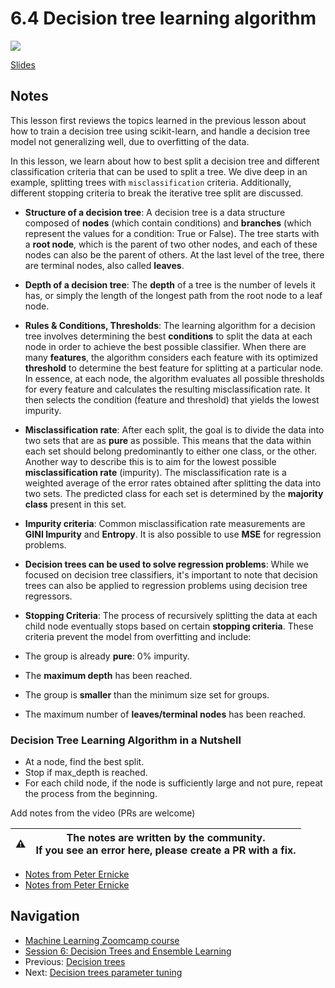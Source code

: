 # 6.4 Decision tree learning algorithm

<!-- markdownlint-disable MD033 -->
<!-- markdownlint-disable MD045 -->
<a href="https://www.youtube.com/watch?v=XODz6LwKY7g&list=PL3MmuxUbc_hIhxl5Ji8t4O6lPAOpHaCLR"><img src="images/thumbnail-6-04.jpg"></a>

[Slides](https://www.slideshare.net/AlexeyGrigorev/ml-zoomcamp-6-decision-trees-and-ensemble-learning)

## Notes

This lesson first reviews the topics learned in the previous lesson about how to train a decision tree using scikit-learn, and handle a decision tree model not generalizing well, due to overfitting of the data.

In this lesson, we learn about how to best split a decision tree and different classification criteria that can be used to split a tree. We dive deep in an example, splitting trees with `misclassification` criteria. Additionally, different stopping criteria to break the iterative tree split are discussed.

* **Structure of a decision tree**: A decision tree is a data structure composed of **nodes** (which contain conditions) and **branches** (which represent the values for a condition: True or False).  The tree starts with a **root node**, which is the parent of two other nodes, and each of these nodes can also be the parent of others. At the last level of the tree, there are terminal nodes, also called **leaves**.

* **Depth of a decision tree**: The **depth** of a tree is the number of levels it has, or simply the length of the longest path from the root node to a leaf node.

* **Rules & Conditions, Thresholds**: The learning algorithm for a decision tree involves determining the best **conditions** to split the data at each node in order to achieve the best possible classifier. When there are many **features**, the algorithm considers each feature with its optimized **threshold** to determine the best feature for splitting at a particular node. In essence, at each node, the algorithm evaluates all possible thresholds for every feature and calculates the resulting misclassification rate. It then selects the condition (feature and threshold) that yields the lowest impurity.

* **Misclassification rate**: After each split, the goal is to divide the data into two sets that are as **pure** as possible. This means that the data within each set should belong predominantly to either one class, or the other. Another way to describe this is to aim for the lowest possible **misclassification rate** (impurity). The misclassification rate is a weighted average of the error rates obtained after splitting the data into two sets.  The predicted class for each set is determined by the **majority class** present in this set.

* **Impurity criteria**: Common misclassification rate measurements are **GINI Impurity** and **Entropy**. It is also possible to use **MSE** for regression problems.

* **Decision trees can be used to solve regression problems**: While we focused on decision tree classifiers, it's important to note that decision trees can also be applied to regression problems using decision tree regressors.

* **Stopping Criteria**: The process of recursively splitting the data at each child node eventually stops based on certain **stopping criteria**. These criteria prevent the model from overfitting and include:

* The group is already **pure**: 0% impurity.
* The **maximum depth** has been reached.
* The group is **smaller** than the minimum size set for groups.
* The maximum number of **leaves/terminal nodes** has been reached.

### Decision Tree Learning Algorithm in a Nutshell

* At a node, find the best split.
* Stop if max\_depth is reached.
* For each child node, if the node is sufficiently large and not pure, repeat the process from the beginning.

Add notes from the video (PRs are welcome)

|⚠️|The notes are written by the community.<br>If you see an error here, please create a PR with a fix.|
|---|:-:|

* [Notes from Peter Ernicke](https://knowmledge.com/2023/10/21/ml-zoomcamp-2023-decision-trees-and-ensemble-learning-part-6/)
* [Notes from Peter Ernicke](https://knowmledge.com/2023/10/22/ml-zoomcamp-2023-decision-trees-and-ensemble-learning-part-7/)

## Navigation

* [Machine Learning Zoomcamp course](../)
* [Session 6: Decision Trees and Ensemble Learning](./)
* Previous: [Decision trees](03-decision-trees.md)
* Next: [Decision trees parameter tuning](05-decision-tree-tuning.md)
